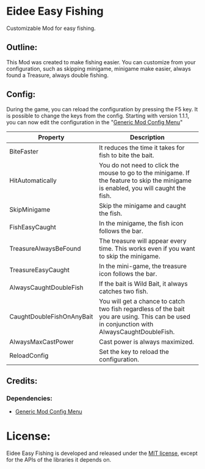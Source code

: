 # Eidee Easy Fishing
Customizable Mod for easy fishing.

## Outline:
This Mod was created to make fishing easier. You can customize from your configuration, such as skipping minigame, minigame make easier, always found a Treasure, always double fishing.

## Config:
During the game, you can reload the configuration by pressing the F5 key. It is possible to change the keys from the config.
Starting with version 1.1.1, you can now edit the configuration in the "[Generic Mod Config Menu](https://www.nexusmods.com/stardewvalley/mods/5098)"

|Property|Description|
|--------|-----------|
|BiteFaster|It reduces the time it takes for fish to bite the bait.|
|HitAutomatically|You do not need to click the mouse to go to the minigame. If the feature to skip the minigame is enabled, you will caught the fish.|
|SkipMinigame|Skip the minigame and caught the fish.|
|FishEasyCaught|In the minigame, the fish icon follows the bar.|
|TreasureAlwaysBeFound|The treasure will appear every time. This works even if you want to skip the minigame.|
|TreasureEasyCaught|In the mini-game, the treasure icon follows the bar.|
|AlwaysCaughtDoubleFish|If the bait is Wild Bait, it always catches two fish.|
|CaughtDoubleFishOnAnyBait|You will get a chance to catch two fish regardless of the bait you are using. This can be used in conjunction with AlwaysCaughtDoubleFish.|
|AlwaysMaxCastPower|Cast power is always maximized.|
|ReloadConfig|Set the key to reload the configuration.|

## Credits:
### Dependencies:
* [Generic Mod Config Menu](https://www.nexusmods.com/stardewvalley/mods/5098)

# License:
Eidee Easy Fishing is developed and released under the [MIT license](./LICENSE), except for the APIs of the libraries it depends on.
